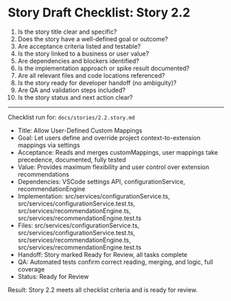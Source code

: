 # Story Draft Checklist: Story 2.2

1. Is the story title clear and specific?
2. Does the story have a well-defined goal or outcome?
3. Are acceptance criteria listed and testable?
4. Is the story linked to a business or user value?
5. Are dependencies and blockers identified?
6. Is the implementation approach or spike result documented?
7. Are all relevant files and code locations referenced?
8. Is the story ready for developer handoff (no ambiguity)?
9. Are QA and validation steps included?
10. Is the story status and next action clear?

---

Checklist run for: `docs/stories/2.2.story.md`

- Title: Allow User-Defined Custom Mappings
- Goal: Let users define and override project context-to-extension mappings via settings
- Acceptance: Reads and merges customMappings, user mappings take precedence, documented, fully tested
- Value: Provides maximum flexibility and user control over extension recommendations
- Dependencies: VSCode settings API, configurationService, recommendationEngine
- Implementation: src/services/configurationService.ts, src/services/configurationService.test.ts,
  src/services/recommendationEngine.ts, src/services/recommendationEngine.test.ts
- Files: src/services/configurationService.ts, src/services/configurationService.test.ts,
  src/services/recommendationEngine.ts, src/services/recommendationEngine.test.ts
- Handoff: Story marked Ready for Review, all tasks complete
- QA: Automated tests confirm correct reading, merging, and logic, full coverage
- Status: Ready for Review

Result: Story 2.2 meets all checklist criteria and is ready for review.
